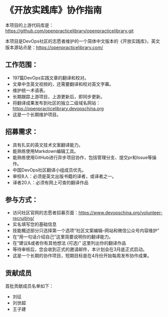 # 《开放实践库》协作指南

本项目的上游代码库是：https://github.com/openpracticelibrary/openpracticelibrary.git

本项目是DevOps社区的志愿者维护的一个简体中文版本的《开放实践库》，英文版本源站点是：https://openpracticelibrary.com/

## 工作范围：

- 197篇DevOps实践文章的翻译和校对。
- 文章中含英文视频的，还需要翻译和校对英文字幕。
- 维护统一术语表。
- 长期跟踪上游项目，上游更新后，即同步更新。
- 将翻译成果发布到社区的独立二级域名网站：https://openpracticelibrary.devopschina.org
- 这是一个长期维护项目。


## 招募需求：

- 具有扎实的英文技术文案翻译能力。
- 能熟练使用Markdown编辑工具。
- 能熟练使用GitHub进行异步项目协作，包括管理分支、提交pr和Issue等操作。
- 中国DevOps社区翻译小组成员优先。
- 审校8人：必须是英文出版书籍的译者，或译者之一。
- 译者20人：必须有网上可查的翻译作品


## 参与方式：

- 访问社区官网的志愿者招募页面：https://www.devopschina.org/volunteer-recruiting/
- 实名填写您的基础信息
- 技能概述部分只选择第一个选项“社区文案编辑–网站和微信公众号内容维护”
- 在“用一句话介绍自己”这里简要说明你的翻译能力。
- 在“建议&或者你有其他想法 (可选)” 这里列出你的翻译作品
- 等待审核后，您会收到正式的邀请邮件，本计划会在3月底正式启动。
- 这是一个长期的协作项目，短期目标是在4月份开始每周发布协作成果。


## 贡献成员

首批贡献成员名单如下：

- 刘征
- 刘世超
- 王子建
